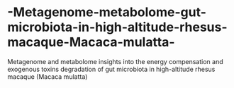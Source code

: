# -Metagenome-metabolome-gut-microbiota-in-high-altitude-rhesus-macaque-Macaca-mulatta-
Metagenome and metabolome insights into the energy compensation and exogenous toxins degradation of gut microbiota in high-altitude rhesus macaque (Macaca mulatta)

